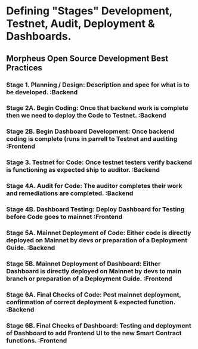# Defining "Stages" Development, Testnet, Audit, Deployment & Dashboards.

## Morpheus Open Source Development Best Practices 

### Stage 1. Planning / Design: Description and spec for what is to be developed. :Backend

### Stage 2A. Begin Coding: Once that backend work is complete then we need to deploy the Code to Testnet. :Backend
### Stage 2B. Begin Dashboard Development: Once backend coding is complete (runs in parrell to Testnet and auditing :Frontend 

### Stage 3. Testnet for Code: Once testnet testers verify backend is functioning as expected ship to auditor. :Backend
### Stage 4A. Audit for Code: The auditor completes their work and remediations are completed. :Backend
### Stage 4B. Dashboard Testing: Deploy Dashboard for Testing before Code goes to mainnet :Frontend 

### Stage 5A. Mainnet Deployment of Code: Either code is directly deployed on Mainnet by devs or preparation of a Deployment Guide. :Backend
### Stage 5B. Mainnet Deployment of Dashboard: Either Dashboard is directly deployed on Mainnet by devs to main branch or preparation of a Deployment Guide. :Frontend

### Stage 6A. Final Checks of Code: Post mainnet deployment, confirmation of correct deployment & expected function. :Backend
### Stage 6B. Final Checks of Dashboard: Testing and deployment of Dashboard to add Frontend UI to the new Smart Contract functions. :Frontend

